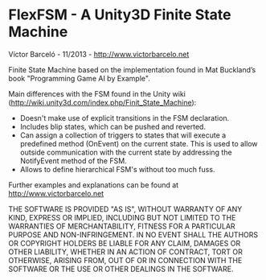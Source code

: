 FlexFSM - A Unity3D Finite State Machine
========================================

Víctor Barceló - 11/2013 - http://www.victorbarcelo.net

Finite State Machine based on the implementation found in Mat Buckland’s book "Programming Game AI by Example".

Main differences with the FSM found in the Unity wiki (http://wiki.unity3d.com/index.php/Finit_State_Machine):
- Doesn't make use of explicit transitions in the FSM declaration.
- Includes blip states, which can be pushed and reverted.
- Can assign a collection of triggers to states that will execute a predefined method (OnEvent) on the current 
state. This is used to allow outside communication with the current state by addressing the NotifyEvent method of the FSM.
- Allows to define hierarchical FSM's without too much fuss.  

Further examples and explanations can be found at http://www.victorbarcelo.net

 
  
  THE SOFTWARE IS PROVIDED "AS IS", WITHOUT WARRANTY OF ANY KIND, EXPRESS OR IMPLIED, 
  INCLUDING BUT NOT LIMITED TO THE WARRANTIES OF MERCHANTABILITY, FITNESS FOR A PARTICULAR PURPOSE 
  AND NON-INFRINGEMENT. IN NO EVENT SHALL THE AUTHORS OR COPYRIGHT HOLDERS BE LIABLE FOR ANY CLAIM, 
  DAMAGES OR OTHER LIABILITY, WHETHER IN AN ACTION OF CONTRACT, TORT OR OTHERWISE, ARISING FROM, 
  OUT OF OR IN CONNECTION WITH THE SOFTWARE OR THE USE OR OTHER DEALINGS IN THE SOFTWARE.
  
 
